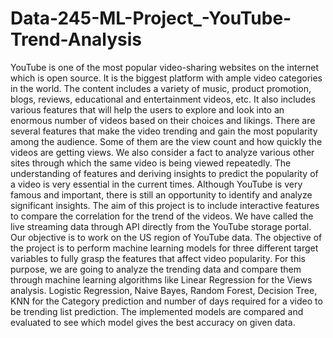 # Data-245-ML-Project_-YouTube-Trend-Analysis
YouTube is one of the most popular video-sharing websites on the internet which is open source. It is the biggest platform with ample video categories in the world. The content includes a variety of music, product promotion, blogs, reviews, educational and entertainment videos, etc. It also includes various features that will help the users to explore and look into an enormous number of videos based on their choices and likings. There are several features that make the video trending and gain the most popularity among the audience. Some of them are the view count and how quickly the videos are getting views. We also consider a fact to analyze various other sites through which the same video is being viewed repeatedly. The understanding of features and deriving insights to predict the popularity of a video is very essential in the current times. Although YouTube is very famous and important, there is still an opportunity to identify and analyze significant insights. The aim of this project is to include interactive features to compare the correlation for the trend of the videos. We have called the live streaming data through API directly from the YouTube storage portal. Our objective is to work on the US region of YouTube data. The objective of the project is to perform machine learning models for three different target variables to fully grasp the features that affect video popularity. For this purpose, we are going to analyze the trending data and compare them through machine learning algorithms like Linear Regression for the Views analysis. Logistic Regression, Naive Bayes, Random Forest, Decision Tree, KNN for the Category prediction and number of days required for a video to be trending list prediction. The implemented models are compared and evaluated to see which model gives the best accuracy on given data.
